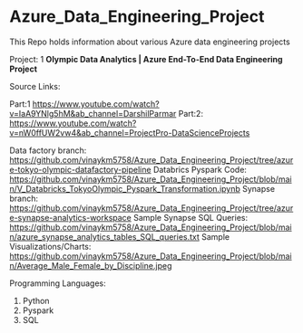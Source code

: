 # Azure_Data_Engineering_Project
This Repo holds information about various Azure data engineering projects

Project: 1 **Olympic Data Analytics | Azure End-To-End Data Engineering Project**

Source Links: 

Part:1 https://www.youtube.com/watch?v=IaA9YNlg5hM&ab_channel=DarshilParmar
Part:2: https://www.youtube.com/watch?v=nW0ffUW2vw4&ab_channel=ProjectPro-DataScienceProjects

Data factory branch: https://github.com/vinaykm5758/Azure_Data_Engineering_Project/tree/azure-tokyo-olympic-datafactory-pipeline
Databrics Pyspark Code: https://github.com/vinaykm5758/Azure_Data_Engineering_Project/blob/main/V_Databricks_TokyoOlympic_Pyspark_Transformation.ipynb
Synapse branch: https://github.com/vinaykm5758/Azure_Data_Engineering_Project/tree/azure-synapse-analytics-workspace
Sample Synapse SQL Queries: https://github.com/vinaykm5758/Azure_Data_Engineering_Project/blob/main/azure_synapse_analytics_tables_SQL_queries.txt
Sample Visualizations/Charts: https://github.com/vinaykm5758/Azure_Data_Engineering_Project/blob/main/Average_Male_Female_by_Discipline.jpeg

Programming Languages:
1. Python
2. Pyspark
3. SQL
